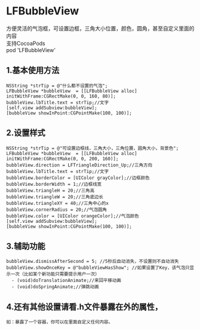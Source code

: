 # LFBubbleView
方便灵活的气泡框，可设置边框，三角大小位置，颜色，圆角，甚至自定义里面的内容<br/>
支持CocoaPods<br/>
pod 'LFBubbleView'

1.基本使用方法
-----------------------------------  
    NSString *strTip = @"什么都不设置的气泡";
    LFBubbleView *bubbleView  = [[LFBubbleView alloc] initWithFrame:CGRectMake(0, 0, 160, 80)];
    bubbleView.lbTitle.text = strTip;//文字
    [self.view addSubview:bubbleView];
    [bubbleView showInPoint:CGPointMake(100, 100)];

2.设置样式
-----------------------------------  
    NSString *strTip = @"可设置边框线，三角大小，三角位置，圆角大小，背景色";
    LFBubbleView *bubbleView  = [[LFBubbleView alloc] initWithFrame:CGRectMake(0, 0, 200, 160)];
    bubbleView.direction = LFTriangleDirection_Up;//三角方向
    bubbleView.lbTitle.text = strTip;//文字
    bubbleView.borderColor = [UIColor grayColor];//边框颜色
    bubbleView.borderWidth = 1;//边框线宽
    bubbleView.triangleH = 20;//三角高
    bubbleView.triangleW = 20;//三角底边长
    bubbleView.triangleXY = 40;//三角中心的x
    bubbleView.cornerRadius = 20;//气泡圆角
    bubbleView.color = [UIColor orangeColor];//气泡颜色
    [self.view addSubview:bubbleView];
    [bubbleView showInPoint:CGPointMake(100, 100)];

3.辅助功能
-----------------------------------  
    bubbleView.dismissAfterSecond = 5; //5秒后自动消失，不设置则不自动消失
    bubbleView.showOnceKey = @"bubbleViewHasShow"; //如果设置了Key，该气泡只显示一次（比如某个新功能只需要提示用户一次）
      - (void)doTranslationAnimate;//来回平移动画
      - (void)doSpringAnimate;//弹跳动画

4.还有其他设置请看.h文件暴露在外的属性，
-----------------------------------  
    如：暴露了一个容器，你可以在里面自定义任何内容。
